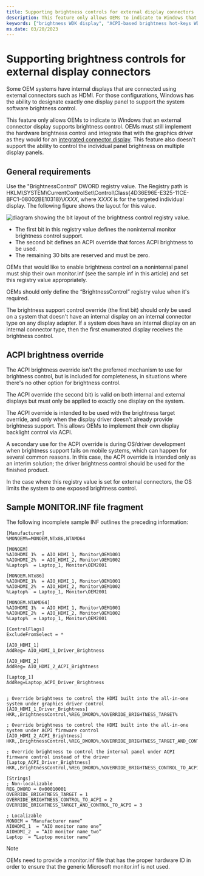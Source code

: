 ```yaml
---
title: Supporting brightness controls for external display connectors
description: This feature only allows OEMs to indicate to Windows that an external connector display supports brightness control.
keywords: ["brightness WDK display", "ACPI-based brightness hot-keys WDK display", "notifying brightness hot keys WDK display", "BIOS brightness control WDK display", "automatic brightness WDK display"]
ms.date: 03/20/2023
---
```


# Supporting brightness controls for external display connectors

Some OEM systems have internal displays that are connected using external connectors such as HDMI. For those configurations, Windows has the ability to designate exactly one display panel to support the system software brightness control.

This feature only allows OEMs to indicate to Windows that an external connector display supports brightness control. OEMs must still implement the hardware brightness control and integrate that with the graphics driver as they would for an [integrated connector display](./supporting-brightness-controls-on-integrated-display-panels.md). This feature also doesn't support the ability to control the individual panel brightness on multiple display panels.

## General requirements

Use the "BrightnessControl" DWORD registry value. The Registry path is HKLM\SYSTEM\CurrentControlSet\Control\Class\{4D36E96E-E325-11CE-BFC1-08002BE10318}\\*XXXX*, where *XXXX* is for the targeted individual display. The following figure shows the layout for this value.

![diagram showing the bit layout of the brightness control registry value.](images/BrightnessControlRegistry.png)

* The first bit in this registry value defines the noninternal monitor brightness control support.
* The second bit defines an ACPI override that forces ACPI brightness to be used.
* The remaining 30 bits are reserved and must be zero.  

OEMs that would like to enable brightness control on a noninternal panel must ship their own monitor.inf (see the sample inf in this article) and set this registry value appropriately.

OEMs should only define the “BrightnessControl” registry value when it's required.

The brightness support control override (the first bit) should only be used on a system that doesn't have an internal display on an internal connector type on any display adapter. If a system does have an internal display on an internal connector type, then the first enumerated display receives the brightness control.

## ACPI brightness override

The ACPI brightness override isn't the preferred mechanism to use for brightness control, but is included for completeness, in situations where there's no other option for brightness control.

The ACPI override (the second bit) is valid on both internal and external displays but must only be applied to exactly one display on the system.

The ACPI override is intended to be used with the brightness target override, and only when the display driver doesn't already provide brightness support.  This allows OEMs to implement their own display backlight control via ACPI.

A secondary use for the ACPI override is during OS/driver development when brightness support fails on mobile systems, which can happen for several common reasons. In this case, the ACPI override is intended only as an interim solution; the driver brightness control should be used for the finished product.

In the case where this registry value is set for external connectors, the OS limits the system to one exposed brightness control.

## Sample MONITOR.INF file fragment

The following incomplete sample INF outlines the preceding information:

```inf
[Manufacturer]
%MONOEM%=MONOEM,NTx86,NTAMD64

[MONOEM]  
%AIOHDMI_1%  = AIO_HDMI_1, Monitor\OEM1001
%AIOHDMI_2%  = AIO_HDMI_2, Monitor\OEM1002
%Laptop%  = Laptop_1, Monitor\OEM2001

[MONOEM.NTx86]
%AIOHDMI_1%  = AIO_HDMI_1, Monitor\OEM1001
%AIOHDMI_2%  = AIO_HDMI_2, Monitor\OEM1002
%Laptop%  = Laptop_1, Monitor\OEM2001

[MONOEM.NTAMD64]  
%AIOHDMI_1%  = AIO_HDMI_1, Monitor\OEM1001
%AIOHDMI_2%  = AIO_HDMI_2, Monitor\OEM1002
%Laptop%  = Laptop_1, Monitor\OEM2001

[ControlFlags]
ExcludeFromSelect = *

[AIO_HDMI_1]
AddReg= AIO_HDMI_1_Driver_Brightness

[AIO_HDMI_2]
AddReg= AIO_HDMI_2_ACPI_Brightness

[Laptop_1]
AddReg=Laptop_ACPI_Driver_Brightness


; Override brightness to control the HDMI built into the all-in-one system under graphics driver control
[AIO_HDMI_1_Driver_Brightness]
HKR,,BrightnessControl,%REG_DWORD%,%OVERRIDE_BRIGHTNESS_TARGET%

; Override brightness to control the HDMI built into the all-in-one system under ACPI firmware control
[AIO_HDMI_2_ACPI_Brightness]
HKR,,BrightnessControl,%REG_DWORD%,%OVERRIDE_BRIGHTNESS_TARGET_AND_CONTROL_TO_ACPI%

; Override brightness to control the internal panel under ACPI firmware control instead of the driver
[Laptop_ACPI_Driver_Brightness]
HKR,,BrightnessControl,%REG_DWORD%,%OVERRIDE_BRIGHTNESS_CONTROL_TO_ACPI%

[Strings]
; Non-localizable
REG_DWORD = 0x00010001
OVERRIDE_BRIGHTNESS_TARGET = 1
OVERRIDE_BRIGHTNESS_CONTROL_TO_ACPI = 2
OVERRIDE_BRIGHTNESS_TARGET_AND_CONTROL_TO_ACPI = 3

; Localizable
MONOEM = “Manufacturer name”
AIOHDMI_1  = “AIO monitor name one”
AIOHDMI_2  = “AIO monitor name two”
Laptop  = “Laptop monitor name”
```

> [!NOTE]
> OEMs need to provide a monitor.inf file that has the proper hardware ID in order to ensure that the generic Microsoft monitor.inf is not used.
